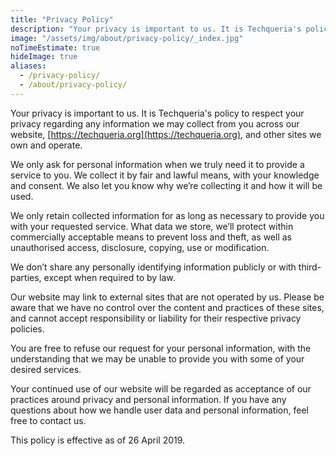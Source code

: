 ```yaml
---
title: "Privacy Policy"
description: "Your privacy is important to us. It is Techqueria's policy to respect your privacy regarding any information we may collect from you across our website and other sites we own and operate."
image: "/assets/img/about/privacy-policy/_index.jpg"
noTimeEstimate: true
hideImage: true
aliases:
  - /privacy-policy/
  - /about/privacy-policy/
---
```


Your privacy is important to us. It is Techqueria's policy to respect your privacy regarding any information we may collect from you across our website, [https://techqueria.org](https://techqueria.org), and other sites we own and operate.

We only ask for personal information when we truly need it to provide a service to you. We collect it by fair and lawful means, with your knowledge and consent. We also let you know why we’re collecting it and how it will be used.

We only retain collected information for as long as necessary to provide you with your requested service. What data we store, we’ll protect within commercially acceptable means to prevent loss and theft, as well as unauthorised access, disclosure, copying, use or modification.

We don’t share any personally identifying information publicly or with third-parties, except when required to by law.

Our website may link to external sites that are not operated by us. Please be aware that we have no control over the content and practices of these sites, and cannot accept responsibility or liability for their respective privacy policies.

You are free to refuse our request for your personal information, with the understanding that we may be unable to provide you with some of your desired services.

Your continued use of our website will be regarded as acceptance of our practices around privacy and personal information. If you have any questions about how we handle user data and personal information, feel free to contact us.

This policy is effective as of 26 April 2019.
